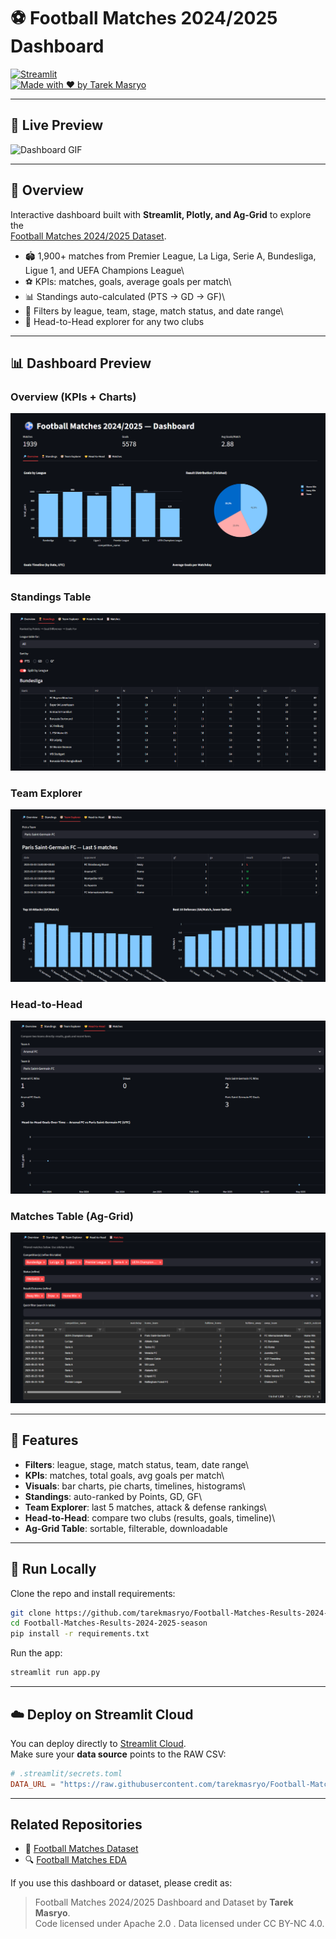# ⚽ Football Matches 2024/2025 Dashboard

[![Streamlit](https://img.shields.io/badge/Powered%20by-Streamlit-FF4B4B)](https://streamlit.io/)\
[![Made with ❤️ by Tarek
Masryo](https://img.shields.io/badge/Made%20by-Tarek%20Masryo-blue)](https://github.com/tarekmasryo)

------------------------------------------------------------------------

## 🎥 Live Preview

![Dashboard GIF](assets/football_dashboard.gif)

------------------------------------------------------------------------

## 📌 Overview

Interactive dashboard built with **Streamlit, Plotly, and Ag-Grid** to
explore the\
[Football Matches 2024/2025
Dataset](https://github.com/tarekmasryo/Football-Matches-Results-2024-2025-season/blob/main/data/football_matches_2024_2025.csv).

-   🏟️ 1,900+ matches from Premier League, La Liga, Serie A, Bundesliga,
    Ligue 1, and UEFA Champions League\
-   ⚽ KPIs: matches, goals, average goals per match\
-   📊 Standings auto-calculated (PTS → GD → GF)\
-   🔎 Filters by league, team, stage, match status, and date range\
-   🤝 Head-to-Head explorer for any two clubs

------------------------------------------------------------------------

## 📊 Dashboard Preview

### Overview (KPIs + Charts)

![Overview](assets/overview.png)

### Standings Table

![Standings](assets/standings.png)

### Team Explorer

![Teams](assets/team_explorer.png)

### Head-to-Head

![Head-to-Head](assets/head_to_head.png)

### Matches Table (Ag-Grid)

![Matches](assets/matches.png)

------------------------------------------------------------------------

## 🔑 Features

-   **Filters**: league, stage, match status, team, date range\
-   **KPIs**: matches, total goals, avg goals per match\
-   **Visuals**: bar charts, pie charts, timelines, histograms\
-   **Standings**: auto-ranked by Points, GD, GF\
-   **Team Explorer**: last 5 matches, attack & defense rankings\
-   **Head-to-Head**: compare two clubs (results, goals, timeline)\
-   **Ag-Grid Table**: sortable, filterable, downloadable

------------------------------------------------------------------------

## 🚀 Run Locally

Clone the repo and install requirements:

``` bash
git clone https://github.com/tarekmasryo/Football-Matches-Results-2024-2025-season.git
cd Football-Matches-Results-2024-2025-season
pip install -r requirements.txt
```

Run the app:

``` bash
streamlit run app.py
```

------------------------------------------------------------------------

## ☁️ Deploy on Streamlit Cloud

You can deploy directly to [Streamlit
Cloud](https://streamlit.io/cloud).\
Make sure your **data source** points to the RAW CSV:

``` toml
# .streamlit/secrets.toml
DATA_URL = "https://raw.githubusercontent.com/tarekmasryo/Football-Matches-Results-2024-2025-season/main/data/football_matches_2024_2025.csv"
```


------------------------------------------------------------------------

## Related Repositories
- 📂 [Football Matches Dataset](https://github.com/tarekmasryo/football-matches-dataset)
- 🔍 [Football Matches EDA](https://github.com/tarekmasryo/football-matches-eda)




If you use this dashboard or dataset, please credit as:

> Football Matches 2024/2025 Dashboard and Dataset by **Tarek Masryo**.\
> Code licensed under Apache 2.0 . Data licensed under CC BY-NC 4.0.
